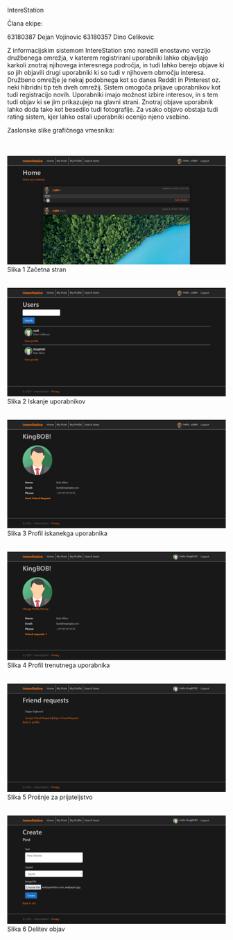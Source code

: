 IntereStation

Člana ekipe:

63180387 Dejan Vojinovic
63180357 Dino Celikovic

Z informacijskim sistemom IntereStation smo naredili enostavno verzijo družbenega omrežja, v katerem registrirani uporabniki lahko objavljajo karkoli znotraj njihovega interesnega področja, in tudi lahko berejo objave ki so jih objavili drugi uporabniki ki so tudi v njihovem območju interesa. Družbeno omrežje je nekaj podobnega kot so danes Reddit in Pinterest oz. neki hibridni tip teh dveh omrežij. Sistem omogoča prijave uporabnikov kot tudi registracijo novih. Uporabniki imajo možnost izbire interesov, in s tem tudi objav ki se jim prikazujejo na glavni strani. Znotraj objave uporabnik lahko doda tako kot besedilo tudi fotografije. Za vsako objavo obstaja tudi rating sistem, kjer lahko ostali uporabniki ocenijo njeno vsebino.

Zaslonske slike grafičnega vmesnika:
<br><br><br><br>
![](images/1.png)
Slika 1 Začetna stran
<br><br><br>
![](images/3.png)
Slika 2 Iskanje uporabnikov
<br><br><br>
![](images/2.png)
Slika 3 Profil iskanekga uporabnika
<br><br><br>
![](images/4.png)
Slika 4 Profil trenutnega uporabnika
<br><br><br>
![](images/5.png)
Slika 5 Prošnje za prijateljstvo
<br><br><br>
![](images/6.png)
Slika 6 Delitev objav
